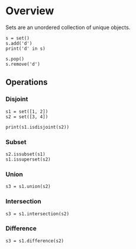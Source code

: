 # Overview

Sets are an unordered collection of unique objects.  

```
s = set()
s.add('d')
print('d' in s)

s.pop()
s.remove('d')
```

## Operations

### Disjoint
```
s1 = set([1, 2])
s2 = set([3, 4])

print(s1.isdisjoint(s2))
```

### Subset
```
s2.issubset(s1)
s1.issuperset(s2)
```

### Union
```
s3 = s1.union(s2)
```

### Intersection
```
s3 = s1.intersection(s2)
```

### Difference
```
s3 = s1.difference(s2)
```
